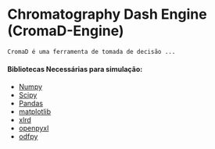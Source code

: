 # Chromatography Dash Engine (CromaD-Engine)
```diff
CromaD é uma ferramenta de tomada de decisão ...
```
#### Bibliotecas Necessárias para simulação:
- [Numpy](https://numpy.org/)
- [Scipy](https://www.scipy.org/)
- [Pandas](https://pandas.pydata.org/)
- [matplotlib](https://matplotlib.org/)
- [xlrd](https://xlrd.readthedocs.io/en/latest/)
- [openpyxl](https://openpyxl.readthedocs.io/en/stable/tutorial.html)
- [odfpy](https://pypi.org/project/odfpy/)
